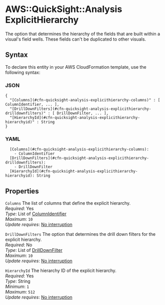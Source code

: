 # AWS::QuickSight::Analysis ExplicitHierarchy<a name="aws-properties-quicksight-analysis-explicithierarchy"></a>

The option that determines the hierarchy of the fields that are built within a visual's field wells\. These fields can't be duplicated to other visuals\.

## Syntax<a name="aws-properties-quicksight-analysis-explicithierarchy-syntax"></a>

To declare this entity in your AWS CloudFormation template, use the following syntax:

### JSON<a name="aws-properties-quicksight-analysis-explicithierarchy-syntax.json"></a>

```
{
  "[Columns](#cfn-quicksight-analysis-explicithierarchy-columns)" : [ ColumnIdentifier, ... ],
  "[DrillDownFilters](#cfn-quicksight-analysis-explicithierarchy-drilldownfilters)" : [ DrillDownFilter, ... ],
  "[HierarchyId](#cfn-quicksight-analysis-explicithierarchy-hierarchyid)" : String
}
```

### YAML<a name="aws-properties-quicksight-analysis-explicithierarchy-syntax.yaml"></a>

```
  [Columns](#cfn-quicksight-analysis-explicithierarchy-columns): 
    - ColumnIdentifier
  [DrillDownFilters](#cfn-quicksight-analysis-explicithierarchy-drilldownfilters): 
    - DrillDownFilter
  [HierarchyId](#cfn-quicksight-analysis-explicithierarchy-hierarchyid): String
```

## Properties<a name="aws-properties-quicksight-analysis-explicithierarchy-properties"></a>

`Columns`  <a name="cfn-quicksight-analysis-explicithierarchy-columns"></a>
The list of columns that define the explicit hierarchy\.  
*Required*: Yes  
*Type*: List of [ColumnIdentifier](aws-properties-quicksight-analysis-columnidentifier.md)  
*Maximum*: `10`  
*Update requires*: [No interruption](https://docs.aws.amazon.com/AWSCloudFormation/latest/UserGuide/using-cfn-updating-stacks-update-behaviors.html#update-no-interrupt)

`DrillDownFilters`  <a name="cfn-quicksight-analysis-explicithierarchy-drilldownfilters"></a>
The option that determines the drill down filters for the explicit hierarchy\.  
*Required*: No  
*Type*: List of [DrillDownFilter](aws-properties-quicksight-analysis-drilldownfilter.md)  
*Maximum*: `10`  
*Update requires*: [No interruption](https://docs.aws.amazon.com/AWSCloudFormation/latest/UserGuide/using-cfn-updating-stacks-update-behaviors.html#update-no-interrupt)

`HierarchyId`  <a name="cfn-quicksight-analysis-explicithierarchy-hierarchyid"></a>
The hierarchy ID of the explicit hierarchy\.  
*Required*: Yes  
*Type*: String  
*Minimum*: `1`  
*Maximum*: `512`  
*Update requires*: [No interruption](https://docs.aws.amazon.com/AWSCloudFormation/latest/UserGuide/using-cfn-updating-stacks-update-behaviors.html#update-no-interrupt)